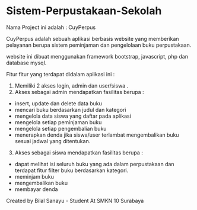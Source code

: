 # Sistem-Perpustakaan-Sekolah
Nama Project ini adalah : CuyPerpus

CuyPerpus adalah sebuah aplikasi berbasis website yang memberikan pelayanan berupa sistem peminjaman dan pengelolaan buku perpustakaan.

website ini dibuat menggunakan framework bootstrap, javascript, php dan database mysql.

Fitur fitur yang terdapat didalam aplikasi ini : 
1. Memiliki 2 akses login, admin dan user/siswa .
2. Akses sebagai admin mendapatkan fasilitas berupa : 
  - insert, update dan delete data buku
  - mencari buku berdasarkan judul dan kategori
  - mengelola data siswa yang daftar pada aplikasi
  - mengelola setiap peminjaman buku
  - mengelola setiap pengembalian buku
  - menerapkan denda jika siswa/user terlambat mengembalikan buku sesuai jadwal yang ditentukan.
3. Akses sebagai siswa mendapatkan fasilitas berupa : 
  - dapat melihat isi seluruh buku yang ada dalam perpustakaan dan terdapat fitur filter buku berdasarkan kategori.
  - meminjam buku 
  - mengembalikan buku
  - membayar denda


Created by Bilal Sanayu - Student At SMKN 10 Surabaya
